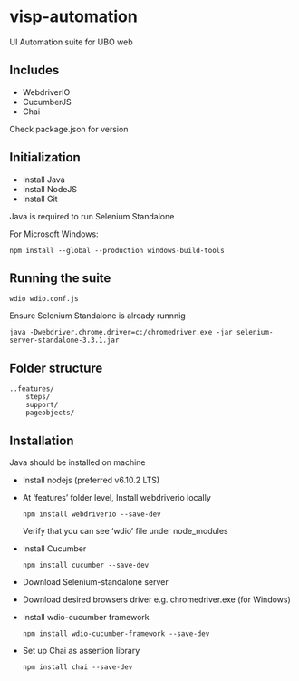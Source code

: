 # visp-automation
UI Automation suite for UBO web

## Includes

* WebdriverIO
* CucumberJS
* Chai


Check package.json for version

## Initialization

* Install Java 
* Install NodeJS
* Install Git

Java is required to run Selenium Standalone

For Microsoft Windows:

```npm install --global --production windows-build-tools```

## Running the suite

``` wdio wdio.conf.js ```

Ensure Selenium Standalone is already runnnig

``` java -Dwebdriver.chrome.driver=c:/chromedriver.exe -jar selenium-server-standalone-3.3.1.jar ```

## Folder structure

```
..features/
	steps/
	support/
	pageobjects/

```


## Installation

Java should be installed on machine

* Install nodejs  (preferred v6.10.2 LTS)

* At ‘features’ folder level, Install webdriverio locally 

	```npm install webdriverio --save-dev```
	
	Verify that you can see ‘wdio’ file under node_modules
	
* Install Cucumber 

	```npm install cucumber --save-dev ```
	
* Download Selenium-standalone server 

* Download desired browsers driver e.g. chromedriver.exe (for Windows)

* Install wdio-cucumber framework

	```npm install wdio-cucumber-framework --save-dev```
	
* Set up Chai as assertion library 

	```npm install chai --save-dev```






